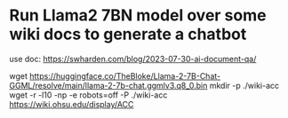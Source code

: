 
# Run Llama2 7BN model over some wiki docs to generate a chatbot

use doc: https://swharden.com/blog/2023-07-30-ai-document-qa/

wget https://huggingface.co/TheBloke/Llama-2-7B-Chat-GGML/resolve/main/llama-2-7b-chat.ggmlv3.q8_0.bin
mkdir -p ./wiki-acc
wget -r -l10 -np -e robots=off -P ./wiki-acc https://wiki.ohsu.edu/display/ACC





